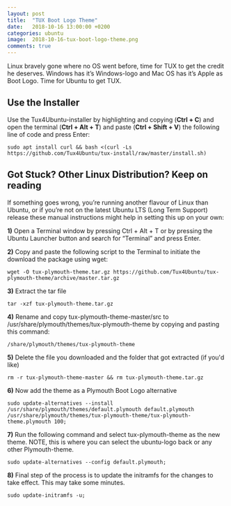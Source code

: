 ```yaml
---
layout: post
title:  "TUX Boot Logo Theme"
date:   2018-10-16 13:00:00 +0200
categories: ubuntu
image:  2018-10-16-tux-boot-logo-theme.png
comments: true
---
```

Linux bravely gone where no OS went before, time for TUX to get the credit he deserves. Windows has it’s Windows-logo and Mac OS has it’s Apple as Boot Logo. Time for Ubuntu to get TUX.

## Use the Installer
Use the Tux4Ubuntu-installer by highlighting and copying (__Ctrl + C__) and open the terminal (__Ctrl + Alt + T__) and paste (__Ctrl + Shift + V__) the following line of code and press Enter:

~~~~~
sudo apt install curl && bash <(curl -Ls https://github.com/Tux4Ubuntu/tux-install/raw/master/install.sh)
~~~~~

## Got Stuck? Other Linux Distribution? Keep on reading
If something goes wrong, you’re running another flavour of Linux than Ubuntu, or if you’re not on the latest Ubuntu LTS (Long Term Support) release these manual instructions might help in setting this up on your own:

__1)__ Open a Terminal window by pressing Ctrl + Alt + T or by pressing the Ubuntu Launcher button and search for “Terminal” and press Enter.

__2)__ Copy and paste the following script to the Terminal to initiate the download the package using wget:

~~~~
wget -O tux-plymouth-theme.tar.gz https://github.com/Tux4Ubuntu/tux-plymouth-theme/archive/master.tar.gz
~~~~

__3)__ Extract the tar file

~~~~
tar -xzf tux-plymouth-theme.tar.gz
~~~~

__4)__ Rename and copy tux-plymouth-theme-master/src to /usr/share/plymouth/themes/tux-plymouth-theme by copying and pasting this command:

~~~~
/share/plymouth/themes/tux-plymouth-theme
~~~~

__5)__ Delete the file you downloaded and the folder that got extracted (if you'd like)

~~~~
rm -r tux-plymouth-theme-master && rm tux-plymouth-theme.tar.gz
~~~~

__6)__ Now add the theme as a Plymouth Boot Logo alternative

~~~~
sudo update-alternatives --install /usr/share/plymouth/themes/default.plymouth default.plymouth /usr/share/plymouth/themes/tux-plymouth-theme/tux-plymouth-theme.plymouth 100;
~~~~

__7)__ Run the following command and select tux-plymouth-theme as the new theme. NOTE, this is where you can select the ubuntu-logo back or any other Plymouth-theme.

~~~~~
sudo update-alternatives --config default.plymouth;
~~~~~

__8)__ Final step of the process is to update the initramfs for the changes to take effect. This may take some minutes.

~~~~
sudo update-initramfs -u;
~~~~